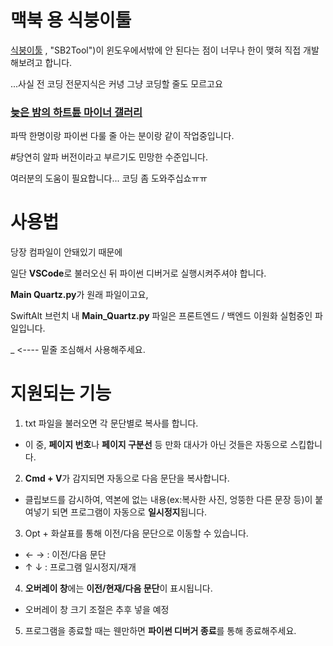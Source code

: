 
맥북 용 식붕이툴
=============


[식붕이툴](https://github.com/JOWONRO/SB2Tool) , "SB2Tool")이 윈도우에서밖에 안 된다는 점이
너무나 한이 맺혀
직접 개발해보려고 합니다.

...사실 전 코딩 전문지식은 커녕
그냥 코딩할 줄도 모르고요

### [늦은 밤의 하트튠 마이너 갤러리](https://gall.dcinside.com/mgallery/board/lists?id=heartune, "늦은 밤의 하트튠 마이너 갤러리")
파딱 한명이랑
파이썬 다룰 줄 아는 분이랑 같이
작업중입니다.



#당연히 알파 버전이라고 부르기도 민망한 수준입니다.

여러분의 도움이 필요합니다...
코딩 좀 도와주십쇼ㅠㅠ






# 사용법



당장 컴파일이 안돼있기 때문에

일단 **VSCode**로 불러오신 뒤
파이썬 디버거로 실행시켜주셔야 합니다.

**Main Quartz.py**가 원래 파일이고요,

SwiftAlt 브런치 내 **Main_Quartz.py** 파일은
프론트엔드 / 백엔드 이원화 실험중인 파일입니다.

_ <---- 밑줄 조심해서 사용해주세요.




# 지원되는 기능



1. txt 파일을 불러오면 각 문단별로 복사를 합니다.
  * 이 중, **페이지 번호**나 **페이지 구분선** 등 만화 대사가 아닌 것들은 자동으로 스킵합니다.
   
2. **Cmd + V**가 감지되면 자동으로 다음 문단을 복사합니다.
  * 클립보드를 감시하여, 역본에 없는 내용(ex:복사한 사진, 엉뚱한 다른 문장 등)이 붙여넣기 되면 프로그램이 자동으로 **일시정지**됩니다.

3. Opt + 화살표를 통해 이전/다음 문단으로 이동할 수 있습니다.
  *  ← → : 이전/다음 문단
  *  ↑ ↓ : 프로그램 일시정지/재개

4. **오버레이 창**에는 **이전/현재/다음 문단**이 표시됩니다.
  * 오버레이 창 크기 조절은 추후 넣을 예정

5. 프로그램을 종료할 때는 웬만하면 **파이썬 디버거 종료**를 통해 종료해주세요.
